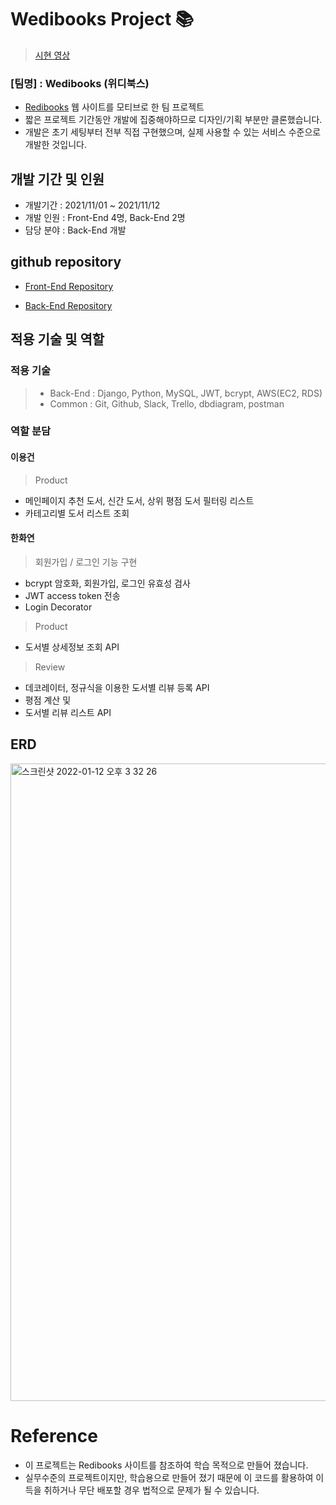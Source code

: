 # Wedibooks Project 📚
>
>[시현 영상](https://youtu.be/lOiYYq0XvAc)

### [팀명] : Wedibooks (위디북스)

- [Redibooks](https://ridibooks.com/) 웹 사이트를 모티브로 한 팀 프로젝트
- 짧은 프로젝트 기간동안 개발에 집중해야하므로 디자인/기획 부분만 클론했습니다.
- 개발은 초기 세팅부터 전부 직접 구현했으며, 실제 사용할 수 있는 서비스 수준으로 개발한 것입니다.

## 개발 기간 및 인원
- 개발기간 : 2021/11/01 ~ 2021/11/12
- 개발 인원 : Front-End 4명, Back-End 2명
- 담당 분야 : Back-End 개발

## github repository
- [Front-End Repository](https://github.com/wecode-bootcamp-korea/26-1st-Wedibooks-frontend.git)

- [Back-End Repository](https://github.com/wecode-bootcamp-korea/26-1st-Wedibooks-backend.git)

## 적용 기술 및 역할
### 적용 기술
> - Back-End : Django, Python, MySQL, JWT, bcrypt, AWS(EC2, RDS)
> - Common : Git, Github, Slack, Trello, dbdiagram, postman

### 역할 분담
#### 이용건
> Product
- 메인페이지 추천 도서, 신간 도서, 상위 평점 도서 필터링 리스트
- 카테고리별 도서 리스트 조회

#### 한화연
> 회원가입 / 로그인 기능 구현
- bcrypt 암호화, 회원가입, 로그인 유효성 검사
- JWT access token 전송
- Login Decorator

> Product
- 도서별 상세정보 조회 API

> Review
- 데코레이터, 정규식을 이용한 도서별 리뷰 등록 API
- 평점 계산 및
- 도서별 리뷰 리스트 API

## ERD
<img width="1020" alt="스크린샷 2022-01-12 오후 3 32 26" src="https://user-images.githubusercontent.com/89324683/149076101-105fb441-6c59-428f-8573-be5853f9ec69.png">

# Reference
- 이 프로젝트는 Redibooks 사이트를 참조하여 학습 목적으로 만들어 졌습니다.
- 실무수준의 프로젝트이지만, 학습용으로 만들어 졌기 때문에 이 코드를 활용하여 이득을 취하거나 무단 배포할 경우 법적으로 문제가 될 수 있습니다.
